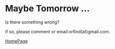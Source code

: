 # Maybe Tomorrow ...

Is there something wrong?

if so, please comment or email:xrfind(at)gmail.com.

[HomePage](index.html)


